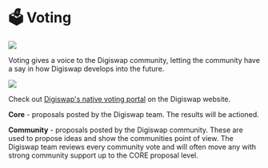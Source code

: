 # 🗳 Voting

![](<../../.gitbook/assets/docs masthead (1).png>)

Voting gives a voice to the Digiswap community, letting the community have a say in how Digiswap develops into the future.

![](<../../.gitbook/assets/Screenshot 2020-11-02 at 3.56.39 PM.png>)

Check out [Digiswap's native voting portal](https://voting.dex.digiswap.finance/?\_gl=1\*pc8o0h\*\_ga\*MTUzNDEzNDQxMy4xNjAwNzkzNDM4\*\_ga\_334KNG3DMQ\*MTYwNDMwMTk4Ni42MC4xLjE2MDQzMDM3MDIuMA..#/) on the Digiswap website.

**Core** - proposals posted by the Digiswap team. The results will be actioned.

**Community** - proposals posted by the Digiswap community. These are used to propose ideas and show the communities point of view. The Digiswap team reviews every community vote and will often move any with strong community support up to the CORE proposal level.

